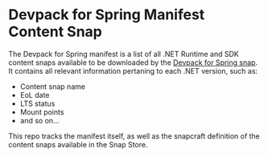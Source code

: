 # Devpack for Spring Manifest Content Snap

The Devpack for Spring manifest is a list of all .NET Runtime and SDK content snaps available to be downloaded by the [Devpack for Spring snap](https://github.com/canonical/devpack-for-spring). It contains all relevant information pertaning to each .NET version, such as:

- Content snap name
- EoL date
- LTS status
- Mount points
- and so on...

This repo tracks the manifest itself, as well as the snapcraft definition of the content snaps available in the Snap Store.

